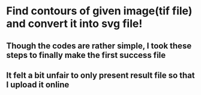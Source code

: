 # Find contours of given image(tif file) and convert it into svg file!
## Though the codes are rather simple, I took these steps to finally make the first success file
## It felt a bit unfair to only present result file so that I upload it online
